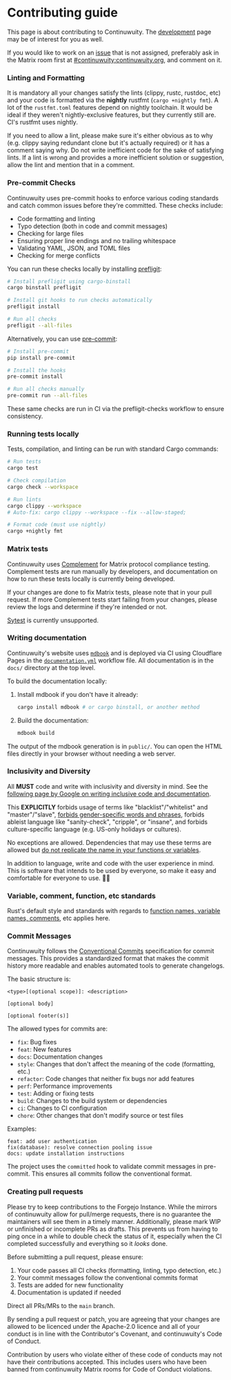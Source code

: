 # Contributing guide

This page is about contributing to Continuwuity. The
[development](./development.md) page may be of interest for you as well.

If you would like to work on an [issue][issues] that is not assigned, preferably
ask in the Matrix room first at [#continuwuity:continuwuity.org][continuwuity-matrix],
and comment on it.

### Linting and Formatting

It is mandatory all your changes satisfy the lints (clippy, rustc, rustdoc, etc)
and your code is formatted via the **nightly** rustfmt (`cargo +nightly fmt`). A lot of the
`rustfmt.toml` features depend on nightly toolchain. It would be ideal if they
weren't nightly-exclusive features, but they currently still are. CI's rustfmt
uses nightly.

If you need to allow a lint, please make sure it's either obvious as to why
(e.g. clippy saying redundant clone but it's actually required) or it has a
comment saying why. Do not write inefficient code for the sake of satisfying
lints. If a lint is wrong and provides a more inefficient solution or
suggestion, allow the lint and mention that in a comment.

### Pre-commit Checks

Continuwuity uses pre-commit hooks to enforce various coding standards and catch common issues before they're committed. These checks include:

- Code formatting and linting
- Typo detection (both in code and commit messages)
- Checking for large files
- Ensuring proper line endings and no trailing whitespace
- Validating YAML, JSON, and TOML files
- Checking for merge conflicts

You can run these checks locally by installing [prefligit](https://github.com/j178/prefligit):


```bash
# Install prefligit using cargo-binstall
cargo binstall prefligit

# Install git hooks to run checks automatically
prefligit install

# Run all checks
prefligit --all-files
```

Alternatively, you can use [pre-commit](https://pre-commit.com/):
```bash
# Install pre-commit
pip install pre-commit

# Install the hooks
pre-commit install

# Run all checks manually
pre-commit run --all-files
```

These same checks are run in CI via the prefligit-checks workflow to ensure consistency.

### Running tests locally

Tests, compilation, and linting can be run with standard Cargo commands:

```bash
# Run tests
cargo test

# Check compilation
cargo check --workspace

# Run lints
cargo clippy --workspace
# Auto-fix: cargo clippy --workspace --fix --allow-staged;

# Format code (must use nightly)
cargo +nightly fmt
```

### Matrix tests

Continuwuity uses [Complement][complement] for Matrix protocol compliance testing. Complement tests are run manually by developers, and documentation on how to run these tests locally is currently being developed.

If your changes are done to fix Matrix tests, please note that in your pull request. If more Complement tests start failing from your changes, please review the logs and determine if they're intended or not.

[Sytest][sytest] is currently unsupported.

### Writing documentation

Continuwuity's website uses [`mdbook`][mdbook] and is deployed via CI using Cloudflare Pages
in the [`documentation.yml`][documentation.yml] workflow file. All documentation is in the `docs/`
directory at the top level.

To build the documentation locally:

1. Install mdbook if you don't have it already:
   ```bash
   cargo install mdbook # or cargo binstall, or another method
   ```

2. Build the documentation:
   ```bash
   mdbook build
   ```

The output of the mdbook generation is in `public/`. You can open the HTML files directly in your browser without needing a web server.

### Inclusivity and Diversity

All **MUST** code and write with inclusivity and diversity in mind. See the
[following page by Google on writing inclusive code and
documentation](https://developers.google.com/style/inclusive-documentation).

This **EXPLICITLY** forbids usage of terms like "blacklist"/"whitelist" and
"master"/"slave", [forbids gender-specific words and
phrases](https://developers.google.com/style/pronouns#gender-neutral-pronouns),
forbids ableist language like "sanity-check", "cripple", or "insane", and
forbids culture-specific language (e.g. US-only holidays or cultures).

No exceptions are allowed. Dependencies that may use these terms are allowed but
[do not replicate the name in your functions or
variables](https://developers.google.com/style/inclusive-documentation#write-around).

In addition to language, write and code with the user experience in mind. This
is software that intends to be used by everyone, so make it easy and comfortable
for everyone to use. 🏳️‍⚧️

### Variable, comment, function, etc standards

Rust's default style and standards with regards to [function names, variable
names, comments](https://rust-lang.github.io/api-guidelines/naming.html), etc
applies here.

### Commit Messages

Continuwuity follows the [Conventional Commits](https://www.conventionalcommits.org/) specification for commit messages. This provides a standardized format that makes the commit history more readable and enables automated tools to generate changelogs.

The basic structure is:
```
<type>[(optional scope)]: <description>

[optional body]

[optional footer(s)]
```

The allowed types for commits are:
- `fix`: Bug fixes
- `feat`: New features
- `docs`: Documentation changes
- `style`: Changes that don't affect the meaning of the code (formatting, etc.)
- `refactor`: Code changes that neither fix bugs nor add features
- `perf`: Performance improvements
- `test`: Adding or fixing tests
- `build`: Changes to the build system or dependencies
- `ci`: Changes to CI configuration
- `chore`: Other changes that don't modify source or test files

Examples:
```
feat: add user authentication
fix(database): resolve connection pooling issue
docs: update installation instructions
```

The project uses the `committed` hook to validate commit messages in pre-commit. This ensures all commits follow the conventional format.

### Creating pull requests

Please try to keep contributions to the Forgejo Instance. While the mirrors of continuwuity
allow for pull/merge requests, there is no guarantee the maintainers will see them in a timely
manner. Additionally, please mark WIP or unfinished or incomplete PRs as drafts.
This prevents us from having to ping once in a while to double check the status
of it, especially when the CI completed successfully and everything so it
*looks* done.

Before submitting a pull request, please ensure:
1. Your code passes all CI checks (formatting, linting, typo detection, etc.)
2. Your commit messages follow the conventional commits format
3. Tests are added for new functionality
4. Documentation is updated if needed



Direct all PRs/MRs to the `main` branch.

By sending a pull request or patch, you are agreeing that your changes are
allowed to be licenced under the Apache-2.0 licence and all of your conduct is
in line with the Contributor's Covenant, and continuwuity's Code of Conduct.

Contribution by users who violate either of these code of conducts may not have
their contributions accepted. This includes users who have been banned from
continuwuity Matrix rooms for Code of Conduct violations.

[issues]: https://forgejo.ellis.link/continuwuation/continuwuity/issues
[continuwuity-matrix]: https://matrix.to/#/#continuwuity:continuwuity.org
[complement]: https://github.com/matrix-org/complement/
[sytest]: https://github.com/matrix-org/sytest/
[mdbook]: https://rust-lang.github.io/mdBook/
[documentation.yml]: https://forgejo.ellis.link/continuwuation/continuwuity/src/branch/main/.forgejo/workflows/documentation.yml
